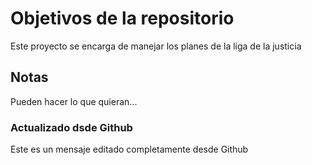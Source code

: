 # Objetivos de la repositorio

Este proyecto se encarga de manejar los planes de la liga de la justicia


## Notas
Pueden hacer lo que quieran...


### Actualizado dsde Github
Este es un mensaje editado completamente desde Github
